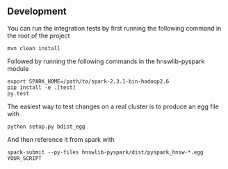 Development
-----------

You can run the integration tests by first running the following command in the root of the project

    mvn clean install

Followed by running the following commands in the hnswlib-pyspark module

    export SPARK_HOME=/path/to/spark-2.3.1-bin-hadoop2.6
    pip install -e .[test]
    py.test

The easiest way to test changes on a real cluster is to produce an egg file with

    python setup.py bdist_egg
    
And then reference it from spark with

    spark-submit --py-files hnswlib-pyspark/dist/pyspark_hnsw-*.egg YOUR_SCRIPT
